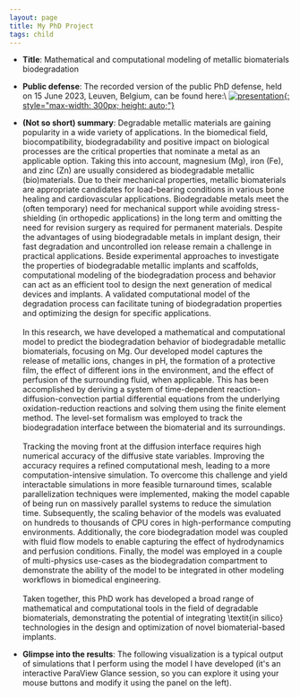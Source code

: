 ```yaml
---
layout: page
title: My PhD Project
tags: child
---
```


* **Title**: Mathematical and computational modeling of metallic biomaterials biodegradation

* **Public defense**: The recorded version of the public PhD defense, held on 15 June 2023, Leuven, Belgium, can be found here:\\
[![presentation](http://img.youtube.com/vi/SORPl5E_K9k/0.jpg){: style="max-width: 300px; height: auto;"}](https://www.youtube.com/watch?v=SORPl5E_K9k)

* **(Not so short) summary**: Degradable metallic materials are gaining popularity in a wide variety of applications. In the biomedical field, biocompatibility, biodegradability and positive impact on biological processes are the critical properties that nominate a metal as an applicable option. Taking this into account, magnesium (Mg), iron (Fe), and zinc (Zn) are usually considered as biodegradable metallic (bio)materials. Due to their mechanical properties, metallic biomaterials are appropriate candidates for load-bearing conditions in various bone healing and cardiovascular applications. Biodegradable metals meet the (often temporary) need for mechanical support while avoiding stress-shielding (in orthopedic applications) in the long term and omitting the need for revision surgery as required for permanent materials. Despite the advantages of using biodegradable metals in implant design, their fast degradation and uncontrolled ion release remain a challenge in practical applications. Beside experimental approaches to investigate the properties of biodegradable metallic implants and scaffolds, computational modeling of the biodegradation process and behavior can act as an efficient tool to design the next generation of medical devices and implants. A validated computational model of the degradation process can facilitate tuning of biodegradation properties and optimizing the design for specific applications.<br/><br/>
In this research, we have developed a mathematical and computational model to predict the biodegradation behavior of biodegradable metallic biomaterials, focusing on Mg. Our developed model captures the release of metallic ions, changes in pH, the formation of a protective film, the effect of different ions in the environment, and the effect of perfusion of the surrounding fluid, when applicable. This has been accomplished by deriving a system of time-dependent reaction-diffusion-convection partial differential equations from the underlying oxidation-reduction reactions and solving them using the finite element method. The level-set formalism was employed to track the biodegradation interface between the biomaterial and its surroundings.<br/><br/>
Tracking the moving front at the diffusion interface requires high numerical accuracy of the diffusive state variables. Improving the accuracy requires a refined computational mesh, leading to a more computation-intensive simulation. To overcome this challenge and yield interactable simulations in more feasible turnaround times, scalable parallelization techniques were implemented, making the model capable of being run on massively parallel systems to reduce the simulation time. Subsequently, the scaling behavior of the models was evaluated on hundreds to thousands of CPU cores in high-performance computing environments. Additionally, the core biodegradation model was coupled with fluid flow models to enable capturing the effect of hydrodynamics and perfusion conditions. Finally, the model was employed in a couple of multi-physics use-cases as the biodegradation compartment to demonstrate the ability of the model to be integrated in other modeling workflows in biomedical engineering.<br/><br/>
Taken together, this PhD work has developed a broad range of mathematical and computational tools in the field of degradable biomaterials, demonstrating the potential of integrating \textit{in silico} technologies in the design and optimization of novel biomaterial-based implants.



* **Glimpse into the results**: The following visualization is a typical output of simulations that I perform using the model I have developed (it's an interactive ParaView Glance session, so you can explore it using your mouse buttons and modify it using the panel on the left).

<script>
    var app = "https://kitware.github.io/paraview-glance/app";
    var datadir = "https://raw.githubusercontent.com/mbarzegary/datasets-and-scenes/main/";
    var file = "degrading_screw.vtkjs";

    document.write("<iframe src='" + app + "?name=" + file + "&url=" +datadir + file + "' id='iframe' width='1100' height='900'></iframe>");
</script>